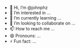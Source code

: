 - 👋 Hi, I’m @johnphz
- 👀 I’m interested in ...
- 🌱 I’m currently learning ...
- 💞️ I’m looking to collaborate on ...
- 📫 How to reach me ...
- 😄 Pronouns: ...
- ⚡ Fun fact: ...

<!---
johnphz/johnphz is a ✨ special ✨ repository because its `README.md` (this file) appears on your GitHub profile.
You can click the Preview link to take a look at your changes.
--->
